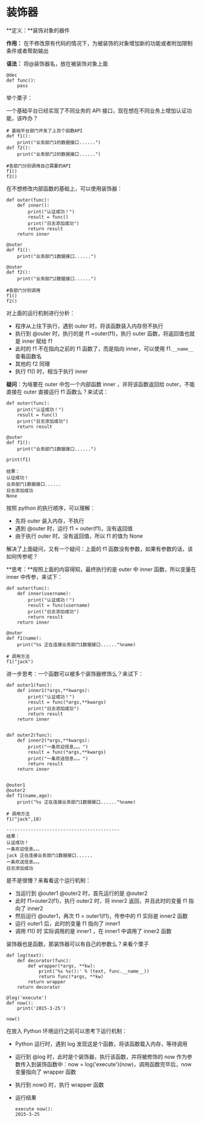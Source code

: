 # 装饰器

**定义：**装饰对象的器件

**作用：** 在不修改原有代码的情况下，为被装饰的对象增加新的功能或者附加限制条件或者帮助输出 

**语法：** 将@装饰器名，放在被装饰对象上面 

```
@dec
def func():
    pass
```

举个栗子：

一个基础平台已经实现了不同业务的 API 接口，现在想在不同业务上增加认证功能，该咋办？

```
# 基础平台部门开发了上百个函数API
def f1():
    print("业务部门1的数据接口......")
def f2():
    print("业务部门2的数据接口......")

#各部门分别调用自己需要的API
f1()
f2()
```

在不想修改内部函数的基础上，可以使用装饰器：

```
def outer(func):
    def inner():
        print("认证成功！")
        result = func()
        print("日志添加成功")
        return result
    return inner

@outer
def f1():
    print("业务部门1数据接口......")

@outer
def f2():
    print("业务部门2数据接口......")

#各部门分别调用
f1()
f2()
```

对上面的运行机制进行分析：

+ 程序从上往下执行，遇到 outer 时，将该函数装入内存但不执行
+ 执行到 @outer 时，执行的是 f1 =outer(f1)，执行 outer 函数，将返回值也就是 inner 赋给 f1 
+ 此时的 f1 不在指向之前的 f1 函数了，而是指向 inner，可以使用 f1.`__name__` 查看函数名
+ 其他的 f2 同理
+ 执行 f1() 时，相当于执行 inner

**疑问**：为啥要在 outer 中包一个内部函数 inner ，并将该函数返回给 outer，不能直接在 outer 直接运行 f1 函数么？来试试：

```
def outer(func):
    print("认证成功！")
    result = func()
    print("日志添加成功")
    return result

@outer
def f1():
    print("业务部门1数据接口......")
    
print(f1)

结果：
认证成功！
业务部门1数据接口......
日志添加成功
None
```

按照 python 的执行顺序，可以理解：

+ 先将 outer 装入内存，不执行
+ 遇到 @outer 时，运行 f1 = outer(f1)，没有返回值
+ 由于执行 outer 时，没有返回值，所以 f1 的值为 None

解决了上面疑问，又有一个疑问：上面的 f1 函数没有参数，如果有参数的话，该如何传参呢？

**思考：**按照上面的内容得知，最终执行的是 outer 中 inner 函数，所以变量在 inner 中传参，来试下：

```
def outer(func):
    def inner(username):
        print("认证成功！")
        result = func(username)
        print("日志添加成功")
        return result
    return inner

@outer
def f1(name):
    print("%s 正在连接业务部门1数据接口......"%name)

# 调用方法
f1("jack")
```

进一步思考：一个函数可以被多个装饰器修饰么？来试下：

```
def outer1(func):
    def inner1(*args,**kwargs):
        print("认证成功！")
        result = func(*args,**kwargs)
        print("日志添加成功")
        return result
    return inner


def outer2(func):
    def inner2(*args,**kwargs):
        print("一条欢迎信息。。。")
        result = func(*args,**kwargs)
        print("一条欢送信息。。。")
        return result
    return inner


@outer1
@outer2
def f1(name,age):
    print("%s 正在连接业务部门1数据接口......"%name)

# 调用方法
f1("jack",18)

------------------------------------------
结果：
认证成功！
一条欢迎信息。。。
jack 正在连接业务部门1数据接口......
一条欢送信息。。。
日志添加成功
```

是不是很懵？来看看这个运行机制：

+ 当运行到 @outer1 @outer2 时，首先运行的是 @outer2
+ 此时 f1=outer2(f1)，执行 outer2 时，将 inner2 返回，并且此时的变量 f1 指向了 inner2
+ 然后运行 @outer1，再次 f1 = outer1(f1)，传参中的 f1 实际是 inner2 函数
+ 运行 outer1 后，此时的变量 f1 指向了 inner1 
+ 调用 f1() 时 实际调用的是 inner1 ，在 inner1 中调用了 inner2 函数

装饰器也是函数，那装饰器可以有自己的参数么？来看个栗子

```
def log(text):
    def decorator(func):
        def wrapper(*args, **kw):
            print('%s %s():' % (text, func.__name__))
            return func(*args, **kw)
        return wrapper
    return decorator
    
@log('execute')
def now():
    print('2015-3-25')
    
now()
```

在放入 Python 环境运行之前可以思考下运行机制：

+ Python 运行时，遇到 log 发现这是个函数，将该函数载入内存，等待调用

+ 运行到 @log 时，此时是个装饰器，执行该函数，并将被修饰的 now 作为参数传入到装饰函数中：now = log('execute')(now)，调用函数完毕后，now 变量指向了 wrapper 函数

+ 执行到 now() 时，执行 wrapper 函数

+ 运行结果

  ```
  execute now():
  2015-3-25
  ```


